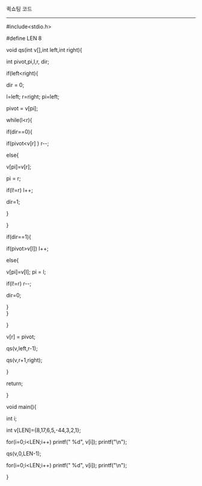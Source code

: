 퀵쇼팅 코드
***********

 #include<stdio.h>
 
 #define LEN 8

 void qs(int v[],int left,int right){
 
  int pivot,pi,l,r, dir;
  
 if(left<right){
 
  dir = 0;
  
  l=left; r=right; pi=left; 
  
  pivot = v[pi];
  
  while(l<r){
  
   if(dir==0){
   
  if(pivot<v[r] ) r--;
    
  else{
    
  v[pi]=v[r];
     
  pi = r;
    
 if(l!=r) l++;
     
 dir=1;
     
  }
    
  }
   
  if(dir==1){
   
  if(pivot>v[l]) l++;
    
  else{
    
  v[pi]=v[l];
      pi = l;
     
if(l!=r) r--;
     
 dir=0;
     
 }  
     }
  
 }
  
v[r] = pivot;
  
qs(v,left,r-1);
  
qs(v,r+1,right);
  
}
 
return;
 
 
}

void main(){

int i;
 
int v[LEN]={8,17,6,5,-44,3,2,1};
 
for(i=0;i<LEN;i++) printf(" %d", v[i]); printf("\n");
 
qs(v,0,LEN-1);

for(i=0;i<LEN;i++) printf(" %d", v[i]); printf("\n");
 
}
